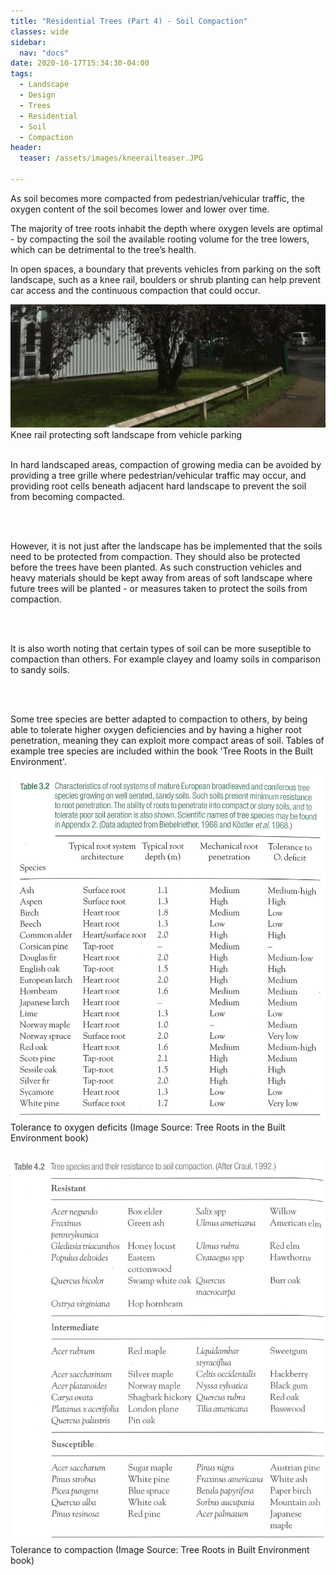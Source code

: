 ```yaml
---
title: "Residential Trees (Part 4) - Soil Compaction"
classes: wide
sidebar:
  nav: "docs"
date: 2020-10-17T15:34:30-04:00
tags:
  - Landscape
  - Design
  - Trees
  - Residential
  - Soil
  - Compaction
header:
  teaser: /assets/images/kneerailteaser.JPG
  
---
```


As soil becomes more compacted from pedestrian/vehicular traffic, the oxygen content of the soil becomes lower and lower over time. 

The majority of tree roots inhabit the depth where oxygen levels are optimal - by compacting the soil the available rooting volume for the tree lowers, which can be detrimental to the tree’s health.

In open spaces, a boundary that prevents vehicles from parking on the soft landscape, such as a knee rail, boulders or shrub planting can help prevent car access and the continuous compaction that could occur.

<img src="/assets/images/kneerailteaser.JPG" alt="">
<figcaption>Knee rail protecting soft landscape from vehicle parking</figcaption>

<br>

<p style="text-align: justify;">

In hard landscaped areas, compaction of growing media can be avoided by providing a tree grille where pedestrian/vehicular traffic may occur, and providing root cells beneath adjacent hard landscape to prevent the soil from becoming compacted.

<br><br>

However, it is not just after the landscape has be implemented that the soils need to be protected from compaction. They should also be protected before  the trees have been planted. As such construction vehicles and heavy materials should be kept away from areas of soft landscape where future trees will be planted - or measures taken to protect the soils from compaction.
 

<br><br> 

It is also worth noting that certain types of soil can be more suseptible to compaction than others. For example clayey and loamy soils in comparison to sandy soils.

<br><br>

Some tree species are better adapted to compaction to others, by being able to tolerate higher oxygen deficiencies and by having a higher root penetration, meaning they can exploit more compact areas of soil. Tables of example tree species are included within the book 'Tree Roots in the Built Environment'.

</p>

<img src="/assets/images/root system table.jpg" alt="">
<figcaption>Tolerance to oxygen deficits (Image Source: Tree Roots in the Built Environment book)</figcaption>

<br>

<img src="/assets/images/soil compaction table.jpg" alt="">
<figcaption>Tolerance to compaction (Image Source: Tree Roots in Built Environment book)</figcaption>

